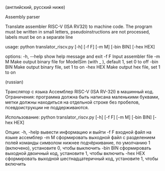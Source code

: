(английский, русский ниже)

Assembly parser

Translate assembler RISC-V (ISA RV32I) to machine code. The program must be written in small letters, pseudoinstructions are not processed, labels must be on a separate line

usage: python translator_riscv.py [-h] [-f F] [-m M] [-bin BIN] [-hex HEX]

options:
  -h, --help  show help message and exit
  -f F        Input assembler file
  -m M        Make output binary file for ModelSim (with _ ), default 1, set 0 to off
  -bin BIN    Make output binary file, set 1 to on
  -hex HEX    Make output hex file, set 1 to on

(russian)

Транслятор с языка Ассемблер RISC-V (ISA RV-32I) в машинный код. Ограничения: программа должна быть написана маленькими буквами, метки должны находиться на отдельной строке без пробелов, псевдоиструкции не поддерживаются.

Использование: python translator_riscv.py [-h] [-f F] [-m M] [-bin BIN] [-hex HEX]

Опции:
  -h, -help вывести информацию и выйти
  -f F      входной файл на языке ассемблер
  -m M      сформировать выходной файл с разделением полей команды символом нижнее подчёркивание, по умолчанию 1 (включено), установите 0, чтобы выключить
  -bin BIN  сформировать выходной двоичный код, установите 1, чтобы включить
  -hex HEX  сформировать выходной шестнадцатеричный код, установите 1, чтобы включить
